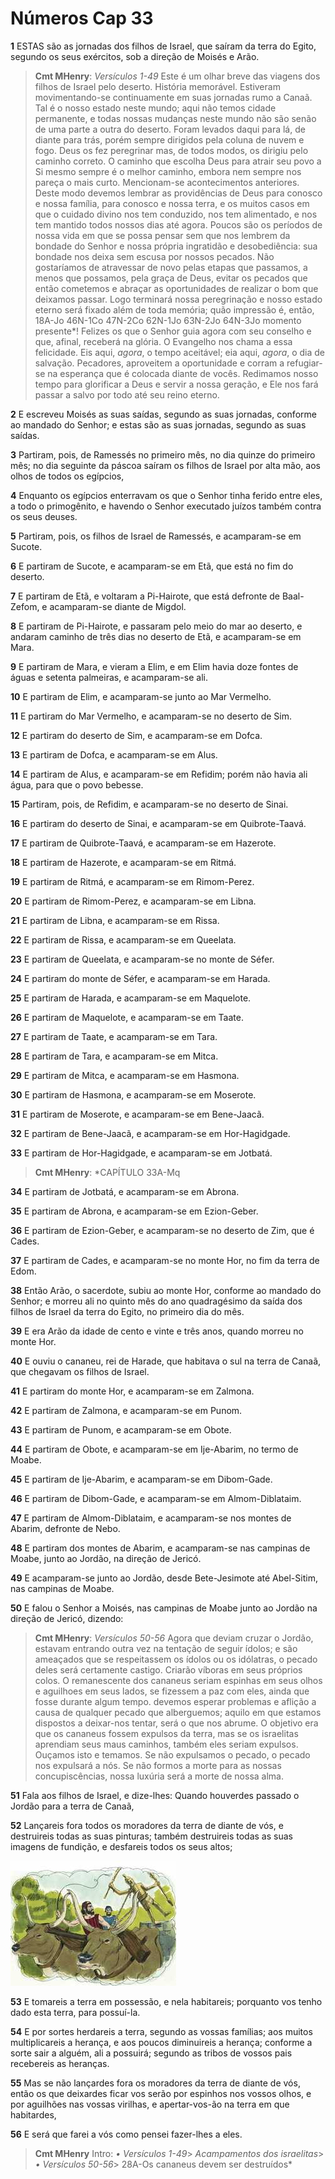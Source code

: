 # Números Cap 33

**1** 	ESTAS são as jornadas dos filhos de Israel, que saíram da terra do Egito, segundo os seus exércitos, sob a direção de Moisés e Arão.

> **Cmt MHenry**: *Versículos 1-49* Este é um olhar breve das viagens dos filhos de Israel pelo deserto. História memorável. Estiveram movimentando-se continuamente em suas jornadas rumo a Canaã. Tal é o nosso estado neste mundo; aqui não temos cidade permanente, e todas nossas mudanças neste mundo não são senão de uma parte a outra do deserto. Foram levados daqui para lá, de diante para trás, porém sempre dirigidos pela coluna de nuvem e fogo. Deus os fez peregrinar mas, de todos modos, os dirigiu pelo caminho correto. O caminho que escolha Deus para atrair seu povo a Si mesmo sempre é o melhor caminho, embora nem sempre nos pareça o mais curto. Mencionam-se acontecimentos anteriores. Deste modo devemos lembrar as providências de Deus para conosco e nossa família, para conosco e nossa terra, e os muitos casos em que o cuidado divino nos tem conduzido, nos tem alimentado, e nos tem mantido todos nossos dias até agora. Poucos são os períodos de nossa vida em que se possa pensar sem que nos lembrem da bondade do Senhor e nossa própria ingratidão e desobediência: sua bondade nos deixa sem escusa por nossos pecados. Não gostaríamos de atravessar de novo pelas etapas que passamos, a menos que possamos, pela graça de Deus, evitar os pecados que então cometemos e abraçar as oportunidades de realizar o bom que deixamos passar. Logo terminará nossa peregrinação e nosso estado eterno será fixado além de toda memória; quão impressão é, então, 18A-Jo 46N-1Co 47N-2Co 62N-1Jo 63N-2Jo 64N-3Jo momento presente*! Felizes os que o Senhor guia agora com seu conselho e que, afinal, receberá na glória. O Evangelho nos chama a essa felicidade. Eis aqui, *agora*, o tempo aceitável; eia aqui, *agora*, o dia de salvação. Pecadores, aproveitem a oportunidade e corram a refugiar-se na esperança que é colocada diante de vocês. Redimamos nosso tempo para glorificar a Deus e servir a nossa geração, e Ele nos fará passar a salvo por todo até seu reino eterno.

**2** 	E escreveu Moisés as suas saídas, segundo as suas jornadas, conforme ao mandado do Senhor; e estas são as suas jornadas, segundo as suas saídas.

**3** 	Partiram, pois, de Ramessés no primeiro mês, no dia quinze do primeiro mês; no dia seguinte da páscoa saíram os filhos de Israel por alta mão, aos olhos de todos os egípcios,

**4** 	Enquanto os egípcios enterravam os que o Senhor tinha ferido entre eles, a todo o primogênito, e havendo o Senhor executado juízos também contra os seus deuses.

**5** 	Partiram, pois, os filhos de Israel de Ramessés, e acamparam-se em Sucote.

**6** 	E partiram de Sucote, e acamparam-se em Etã, que está no fim do deserto.

**7** 	E partiram de Etã, e voltaram a Pi-Hairote, que está defronte de Baal-Zefom, e acamparam-se diante de Migdol.

**8** 	E partiram de Pi-Hairote, e passaram pelo meio do mar ao deserto, e andaram caminho de três dias no deserto de Etã, e acamparam-se em Mara.

**9** 	E partiram de Mara, e vieram a Elim, e em Elim havia doze fontes de águas e setenta palmeiras, e acamparam-se ali.

**10** 	E partiram de Elim, e acamparam-se junto ao Mar Vermelho.

**11** 	E partiram do Mar Vermelho, e acamparam-se no deserto de Sim.

**12** 	E partiram do deserto de Sim, e acamparam-se em Dofca.

**13** 	E partiram de Dofca, e acamparam-se em Alus.

**14** 	E partiram de Alus, e acamparam-se em Refidim; porém não havia ali água, para que o povo bebesse.

**15** 	Partiram, pois, de Refidim, e acamparam-se no deserto de Sinai.

**16** 	E partiram do deserto de Sinai, e acamparam-se em Quibrote-Taavá.

**17** 	E partiram de Quibrote-Taavá, e acamparam-se em Hazerote.

**18** 	E partiram de Hazerote, e acamparam-se em Ritmá.

**19** 	E partiram de Ritmá, e acamparam-se em Rimom-Perez.

**20** 	E partiram de Rimom-Perez, e acamparam-se em Libna.

**21** 	E partiram de Libna, e acamparam-se em Rissa.

**22** 	E partiram de Rissa, e acamparam-se em Queelata.

**23** 	E partiram de Queelata, e acamparam-se no monte de Séfer.

**24** 	E partiram do monte de Séfer, e acamparam-se em Harada.

**25** 	E partiram de Harada, e acamparam-se em Maquelote.

**26** 	E partiram de Maquelote, e acamparam-se em Taate.

**27** 	E partiram de Taate, e acamparam-se em Tara.

**28** 	E partiram de Tara, e acamparam-se em Mitca.

**29** 	E partiram de Mitca, e acamparam-se em Hasmona.

**30** 	E partiram de Hasmona, e acamparam-se em Moserote.

**31** 	E partiram de Moserote, e acamparam-se em Bene-Jaacã.

**32** 	E partiram de Bene-Jaacã, e acamparam-se em Hor-Hagidgade.

**33** 	E partiram de Hor-Hagidgade, e acamparam-se em Jotbatá.

> **Cmt MHenry**: *CAPÍTULO 33A-Mq

**34** 	E partiram de Jotbatá, e acamparam-se em Abrona.

**35** 	E partiram de Abrona, e acamparam-se em Ezion-Geber.

**36** 	E partiram de Ezion-Geber, e acamparam-se no deserto de Zim, que é Cades.

**37** 	E partiram de Cades, e acamparam-se no monte Hor, no fim da terra de Edom.

**38** 	Então Arão, o sacerdote, subiu ao monte Hor, conforme ao mandado do Senhor; e morreu ali no quinto mês do ano quadragésimo da saída dos filhos de Israel da terra do Egito, no primeiro dia do mês.

**39** 	E era Arão da idade de cento e vinte e três anos, quando morreu no monte Hor.

**40** 	E ouviu o cananeu, rei de Harade, que habitava o sul na terra de Canaã, que chegavam os filhos de Israel.

**41** 	E partiram do monte Hor, e acamparam-se em Zalmona.

**42** 	E partiram de Zalmona, e acamparam-se em Punom.

**43** 	E partiram de Punom, e acamparam-se em Obote.

**44** 	E partiram de Obote, e acamparam-se em Ije-Abarim, no termo de Moabe.

**45** 	E partiram de Ije-Abarim, e acamparam-se em Dibom-Gade.

**46** 	E partiram de Dibom-Gade, e acamparam-se em Almom-Diblataim.

**47** 	E partiram de Almom-Diblataim, e acamparam-se nos montes de Abarim, defronte de Nebo.

**48** 	E partiram dos montes de Abarim, e acamparam-se nas campinas de Moabe, junto ao Jordão, na direção de Jericó.

**49** 	E acamparam-se junto ao Jordão, desde Bete-Jesimote até Abel-Sitim, nas campinas de Moabe.

**50** 	E falou o Senhor a Moisés, nas campinas de Moabe junto ao Jordão na direção de Jericó, dizendo:

> **Cmt MHenry**: *Versículos 50-56* Agora que deviam cruzar o Jordão, estavam entrando outra vez na tentação de seguir ídolos; e são ameaçados que se respeitassem os ídolos ou os idólatras, o pecado deles será certamente castigo. Criarão víboras em seus próprios colos. O remanescente dos cananeus seriam espinhas em seus olhos e aguilhoes em seus lados, se fizessem a paz com eles, ainda que fosse durante algum tempo. devemos esperar problemas e aflição a causa de qualquer pecado que alberguemos; aquilo em que estamos dispostos a deixar-nos tentar, será o que nos abrume. O objetivo era que os cananeus fossem expulsos da terra, mas se os israelitas aprendiam seus maus caminhos, também eles seriam expulsos. Ouçamos isto e temamos. Se não expulsamos o pecado, o pecado nos expulsará a nós. Se não formos a morte para as nossas concupiscências, nossa luxúria será a morte de nossa alma.

**51** 	Fala aos filhos de Israel, e dize-lhes: Quando houverdes passado o Jordão para a terra de Canaã,

**52** 	Lançareis fora todos os moradores da terra de diante de vós, e destruireis todas as suas pinturas; também destruireis todas as suas imagens de fundição, e desfareis todos os seus altos;

![](../Images/SweetPublishing/4-33-1.jpg) 

**53** 	E tomareis a terra em possessão, e nela habitareis; porquanto vos tenho dado esta terra, para possuí-la.

**54** 	E por sortes herdareis a terra, segundo as vossas famílias; aos muitos multiplicareis a herança, e aos poucos diminuireis a herança; conforme a sorte sair a alguém, ali a possuirá; segundo as tribos de vossos pais recebereis as heranças.

**55** 	Mas se não lançardes fora os moradores da terra de diante de vós, então os que deixardes ficar vos serão por espinhos nos vossos olhos, e por aguilhões nas vossas virilhas, e apertar-vos-ão na terra em que habitardes,

**56** 	E será que farei a vós como pensei fazer-lhes a eles.


> **Cmt MHenry** Intro: *• Versículos 1-49*> *Acampamentos dos israelitas*> *• Versículos 50-56*> 28A-Os cananeus devem ser destruídos*